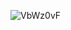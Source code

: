 
![VbWz0vF](https://user-images.githubusercontent.com/113003581/221486394-70a41f3e-688e-4754-8eae-0afa49722c88.jpg)

